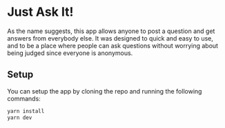 # Just Ask It!

As the name suggests, this app allows anyone to post a question and get answers from everybody else. It was designed to quick and easy to use, and to be a place where people can ask questions without worrying about being judged since everyone is anonymous.

## Setup

You can setup the app by cloning the repo and running the following commands:

```bash
yarn install
yarn dev
```
